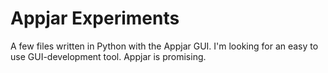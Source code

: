 # Appjar Experiments

A few files written in Python with the Appjar GUI.
I'm looking for an easy to use GUI-development tool.
Appjar is promising.
